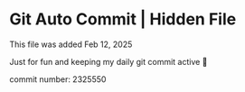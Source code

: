 # Git Auto Commit | Hidden File

This file was added Feb 12, 2025

Just for fun and keeping my daily git commit active 🤪

commit number: 2325550
